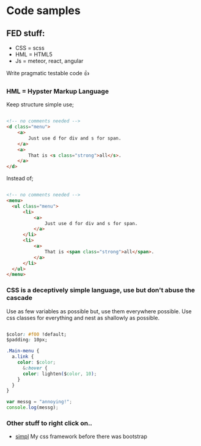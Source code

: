 # Code samples

## FED stuff:

 * CSS = scss
 * HML = HTML5
 * Js = meteor, react, angular

Write pragmatic testable code :+1:

### HML = Hypster Markup Language

Keep structure simple use;

```html

<!-- no comments needed -->
<d class="menu">
	<a>
    	Just use d for div and s for span.
    </a>
    <a>
    	That is <s class="strong">all</s>.
    </a>
</d>

```

Instead of;

```html

<!-- no comments needed -->
<menu>
  <ul class="menu">
      <li>
          <a>
              Just use d for div and s for span.
          </a>
      </li>
      <li>
          <a>
              That is <span class="strong">all</span>.
          </a>
      </li>
  </ul>
</menu>

```
### CSS is a deceptively simple language, use but don't abuse the cascade
Use as few variables as possible but, use them everywhere possible.
Use css classes for everything and nest as shallowly as possible.

```css

$color: #f00 !default;
$padding: 10px;

.Main-menu {
  a.link {
  	color: $color;
      &:hover {
      color: lighten($color, 10);
    }
  }
}

```


```javascript
var messg = "annoying!";
console.log(messg);
```

### Other stuff to right click on..

 * [simpl](http://simpl.romack.net) My css framework before there was bootstrap
